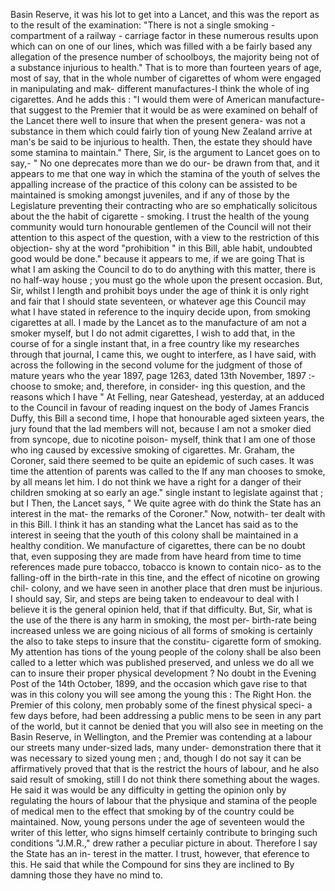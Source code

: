 Basin Reserve, it was his lot to get into a Lancet, and this was the report as to the result of the examination: "There is not a single smoking - compartment of a railway - carriage factor in these numerous results upon which can on one of our lines, which was filled with a be fairly based any allegation of the presence number of schoolboys, the majority being not of a substance injurious to health." That is to more than fourteen years of age, most of say, that in the whole number of cigarettes of whom were engaged in manipulating and mak- different manufactures-I think the whole of ing cigarettes. And he adds this : "I would them were of American manufacture-that suggest to the Premier that it would be as were examined on behalf of the Lancet there well to insure that when the present genera- was not a substance in them which could fairly tion of young New Zealand arrive at man's be said to be injurious to health. Then, the estate they should have some stamina to maintain." There, Sir, is the argument to Lancet goes on to say,- " No one deprecates more than we do our- be drawn from that, and it appears to me that one way in which the stamina of the youth of selves the appalling increase of the practice of this colony can be assisted to be maintained is smoking amongst juveniles, and if any of those by the Legislature preventing their contracting who are so emphatically solicitous about the the habit of cigarette - smoking. I trust the health of the young community would turn honourable gentlemen of the Council will not their attention to this aspect of the question, with a view to the restriction of this objection- shy at the word "prohibition " in this Bill, able habit, undoubted good would be done." because it appears to me, if we are going That is what I am asking the Council to do to do anything with this matter, there is no half-way house ; you must go the whole upon the present occasion. But, Sir, whilst I length and prohibit boys under the age of think it is only right and fair that I should state seventeen, or whatever age this Council may what I have stated in reference to the inquiry decide upon, from smoking cigarettes at all. I made by the Lancet as to the manufacture of am not a smoker myself, but I do not admit cigarettes, I wish to add that, in the course of for a single instant that, in a free country like my researches through that journal, I came this, we ought to interfere, as I have said, with across the following in the second volume for the judgment of those of mature years who the year 1897, page 1263, dated 13th November, 1897 :- choose to smoke; and, therefore, in consider- ing this question, and the reasons which I have " At Felling, near Gateshead, yesterday, at an adduced to the Council in favour of reading inquest on the body of James Francis Duffy, this Bill a second time, I hope that honourable aged sixteen years, the jury found that the lad members will not, because I am not a smoker died from syncope, due to nicotine poison- myself, think that I am one of those who ing caused by excessive smoking of cigarettes. Mr. Graham, the Coroner, said there seemed to be quite an epidemic of such cases. It was time the attention of parents was called to the If any man chooses to smoke, by all means let him. I do not think we have a right for a danger of their children smoking at so early an age." single instant to legislate against that ; but I Then, the Lancet says, " We quite agree with do think the State has an interest in the mat- the remarks of the Coroner." Now, notwith- ter dealt with in this Bill. I think it has an standing what the Lancet has said as to the interest in seeing that the youth of this colony shall be maintained in a healthy condition. We manufacture of cigarettes, there can be no doubt that, even supposing they are made from have heard from time to time references made pure tobacco, tobacco is known to contain nico- as to the falling-off in the birth-rate in this tine, and the effect of nicotine on growing chil- colony, and we have seen in another place that dren must be injurious. I should say, Sir, and steps are being taken to endeavour to deal with I believe it is the general opinion held, that if that difficulty. But, Sir, what is the use of the there is any harm in smoking, the most per- birth-rate being increased unless we are going nicious of all forms of smoking is certainly the also to take steps to insure that the constitu- cigarette form of smoking. My attention has tions of the young people of the colony shall be also been called to a letter which was published preserved, and unless we do all we can to insure their proper physical development ? No doubt in the Evening Post of the 14th October, 1899, and the occasion which gave rise to that was in this colony you will see among the young this : The Right Hon. the Premier of this colony, men probably some of the finest physical speci- a few days before, had been addressing a public mens to be seen in any part of the world, but it cannot be denied that you will also see in meeting on the Basin Reserve, in Wellington, and the Premier was contending at a labour our streets many under-sized lads, many under- demonstration there that it was necessary to sized young men ; and, though I do not say it can be affirmatively proved that that is the restrict the hours of labour, and he also said result of smoking, still I do not think there something about the wages. He said it was would be any difficulty in getting the opinion only by regulating the hours of labour that the physique and stamina of the people of medical men to the effect that smoking by of the country could be maintained. Now, young persons under the age of seventeen would the writer of this letter, who signs himself certainly contribute to bringing such conditions "J.M.R.," drew rather a peculiar picture in about. Therefore I say the State has an in- terest in the matter. I trust, however, that eference to this. He said that while the Compound for sins they are inclined to By damning those they have no mind to. 